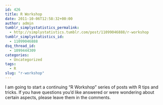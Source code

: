 ```yaml
---
id: 426
title: R Workshop
date: 2011-10-06T12:58:32+00:00
author: admin
tumblr_simplystatistics_permalink:
  - http://simplystatistics.tumblr.com/post/11099046888/r-workshop
tumblr_simplystatistics_id:
  - 11099046888
dsq_thread_id:
  - 1099444309
categories:
  - Uncategorized
tags:
  - R
slug: "r-workshop"
---
```

I am going to start a continuing &#8220;R Workshop&#8221; series of posts with R tips and tricks. If you have questions you&#8217;d like answered or were wondering about certain aspects, please leave them in the comments.
